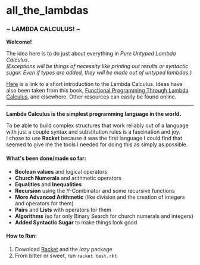 # all_the_lambdas
### ~ LAMBDA CALCULUS! ~

**Welcome!**

The idea here is to do just about everything in *Pure Untyped Lambda Calculus*.  
*(Exceptions will be things of necessity like printing out results or syntactic sugar. 
Even if types are added, they will be made out of untyped lambdas.)*

[Here](https://personal.utdallas.edu/~gupta/courses/apl/lambda.pdf) is a link to a short introduction to the Lambda Calculus.
Ideas have also been taken from this book, [Functional Programming Through Lambda Calculus](https://www.macs.hw.ac.uk/~greg/books/gjm.lambook88.pdf), and elsewhere. Other resources can easily be found online.

-------------------------------------------------------------------------

**Lambda Calculus is the simplest programming language in the world.**


To be able to build complex structures that work reliably out of a language with just a couple syntax and substitution rules is a fascination and joy.  
I chose to use **Racket** because it was the first language I could find that seemed to give me the tools I needed for doing this as simply as possible.

#### What's been done/made so far:
- **Boolean values** and logical operators
- **Church Numerals** and arithmetic operators
- **Equalities** and **Inequalities**
- **Recursion** using the Y-Combinator and some recursive functions
- **More Advanced Arithmetic** (like division and the creation of integers and operators for them)
- **Pairs** and **Lists** with operators for them
- **Algorithms** (so far only Binary Search for church numerals and integers)
- **Added Syntactic Sugar** to make things look good

#### How to Run:
1. Download [Racket](https://racket-lang.org/) and the *lazy* package
2. From bitter or sweet, run `racket test.rkt`